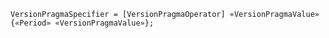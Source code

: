 <!-- This file is generated automatically by infrastructure scripts. Please don't edit by hand. -->

```{ .ebnf .slang-ebnf #VersionPragmaSpecifier }
VersionPragmaSpecifier = [VersionPragmaOperator] «VersionPragmaValue» {«Period» «VersionPragmaValue»};
```
